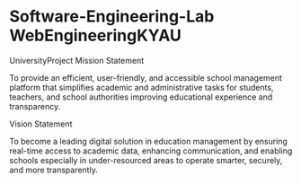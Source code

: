 # Software-Engineering-Lab WebEngineeringKYAU
UniversityProject
Mission Statement

To provide an efficient, user-friendly, and accessible school management platform that simplifies academic and administrative tasks for students, teachers, and school authorities improving educational experience and transparency.

Vision Statement

To become a leading digital solution in education management by ensuring real-time access to academic data, enhancing communication, and enabling schools especially in under-resourced areas to operate smarter, securely, and more transparently.
